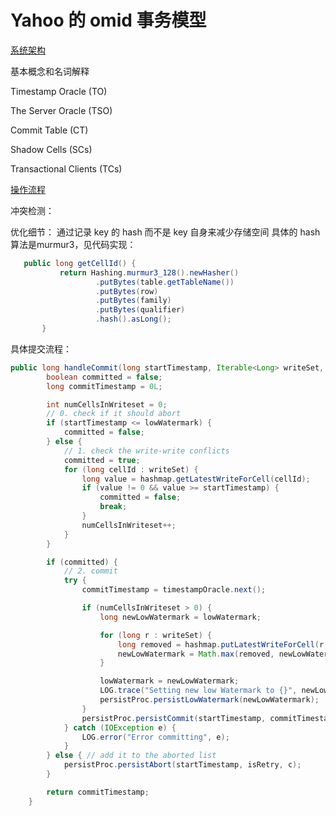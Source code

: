 # Yahoo 的 omid 事务模型
 
[系统架构](https://github.com/yahoo/omid/wiki/images/architecture.png) 

基本概念和名词解释

Timestamp Oracle (TO)

The Server Oracle (TSO)

Commit Table (CT)

Shadow Cells (SCs)

Transactional Clients (TCs) 

[操作流程](http://36.media.tumblr.com/3be4620a079c9733bba39d5d23774398/tumblr_inline_nxf4c9gjly1t17fny_500.png) 

冲突检测：

优化细节：
通过记录 key 的 hash 而不是 key 自身来减少存储空间
具体的 hash 算法是murmur3，见代码实现：

```java
   public long getCellId() {
           return Hashing.murmur3_128().newHasher()
                   .putBytes(table.getTableName())
                   .putBytes(row)
                   .putBytes(family)
                   .putBytes(qualifier)
                   .hash().asLong();
       }
```


具体提交流程：

```java
public long handleCommit(long startTimestamp, Iterable<Long> writeSet, boolean isRetry, Channel c) {
        boolean committed = false;
        long commitTimestamp = 0L;

        int numCellsInWriteset = 0;
        // 0. check if it should abort
        if (startTimestamp <= lowWatermark) {
            committed = false;
        } else {
            // 1. check the write-write conflicts
            committed = true;
            for (long cellId : writeSet) {
                long value = hashmap.getLatestWriteForCell(cellId);
                if (value != 0 && value >= startTimestamp) {
                    committed = false;
                    break;
                }
                numCellsInWriteset++;
            }
        }

        if (committed) {
            // 2. commit
            try {
                commitTimestamp = timestampOracle.next();

                if (numCellsInWriteset > 0) {
                    long newLowWatermark = lowWatermark;

                    for (long r : writeSet) {
                        long removed = hashmap.putLatestWriteForCell(r, commitTimestamp);
                        newLowWatermark = Math.max(removed, newLowWatermark);
                    }

                    lowWatermark = newLowWatermark;
                    LOG.trace("Setting new low Watermark to {}", newLowWatermark);
                    persistProc.persistLowWatermark(newLowWatermark);
                }
                persistProc.persistCommit(startTimestamp, commitTimestamp, c);
            } catch (IOException e) {
                LOG.error("Error committing", e);
            }
        } else { // add it to the aborted list
            persistProc.persistAbort(startTimestamp, isRetry, c);
        }

        return commitTimestamp;
    }
```

